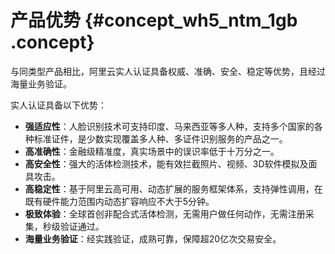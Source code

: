 # 产品优势 {#concept_wh5_ntm_1gb .concept}

与同类型产品相比，阿里云实人认证具备权威、准确、安全、稳定等优势，且经过海量业务验证。

实人认证具备以下优势：

-   **强适应性**：人脸识别技术可支持印度、马来西亚等多人种，支持多个国家的各种标准证件，是少数实现覆盖多人种、多证件识别服务的产品之一。
-   **高准确性**：金融级精准度，真实场景中的误识率低于十万分之一。
-   **高安全性**：强大的活体检测技术，能有效拦截照片、视频、3D软件模拟及面具攻击。
-   **高稳定性**：基于阿里云高可用、动态扩展的服务框架体系，支持弹性调用，在既有硬件能力范围内动态扩容响应不大于5分钟。
-   **极致体验**：全球首创非配合式活体检测，无需用户做任何动作，无需注册采集，秒级验证通过。
-   **海量业务验证**：经实践验证，成熟可靠，保障超20亿次交易安全。

